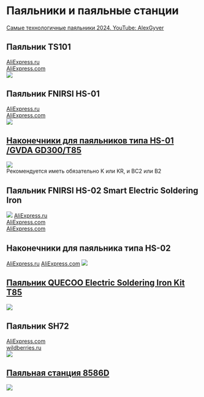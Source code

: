 # Паяльники и паяльные станции
[Самые технологичные паяльники 2024. YouTube: AlexGyver](https://www.youtube.com/watch?v=BaF2fTm9Yzw)  

## Паяльник TS101 
[AliExpress.ru](https://aliexpress.ru/item/1005005455339524.html?sku_id=12000033150801492)  
[AliExpress.com](https://aliexpress.com/item/1005005455339524.html?sku_id=12000033150801492)  
![](Iron_TS101.png)

## Паяльник FNIRSI HS-01 
[AliExpress.ru](https://aliexpress.ru/item/1005005115153707.html)  
[AliExpress.com](https://aliexpress.com/item/1005005115153707.html)  
![](Iron_FNISI_HS-01.png)

## [Наконечники для паяльников типа HS-01 /GVDA GD300/T85](https://aliexpress.com/item/1005005341697648.html)
![](SolderinIronTipsHS-01.png)  
Рекомендуется иметь обязательно K или KR, и BC2 или B2


## Паяльник FNIRSI HS-02 Smart Electric Soldering Iron
![](FNIRSI_HS-02.png)
[AliExpress.ru](https://aliexpress.ru/item/1005006735514954.html?sku_id=12000038129710249)  
[AliExpress.com](https://aliexpress.com/item/1005006735514954.html)  
[AliExpress.com](https://vi.aliexpress.com/item/1005006655028971.html)  

## Наконечники для паяльника типа HS-02
[AliExpress.ru](https://aliexpress.ru/item/1005006850977906.html?sku_id=12000038514168689)
[AliExpress.com](https://vi.aliexpress.com/item/1005006850977906.html)
![](SolderinIronTipsHS-02.png)


## [Паяльник QUECOO Electric Soldering Iron Kit T85](https://vi.aliexpress.com/item/1005005739337645.html)  
![](Quecoo_T85.png)  

## Паяльник SH72
[AliExpress.com](https://vi.aliexpress.com/i/1005002953909364.html)  
[wildberries.ru](https://www.wildberries.ru/catalog/191392610/detail.aspx)  
![](SH72.png)


## [Паяльная станция 8586D](https://vi.aliexpress.com/item/1005006227757769.html)
![](Iron_Station_JCD_8586D.png)  

